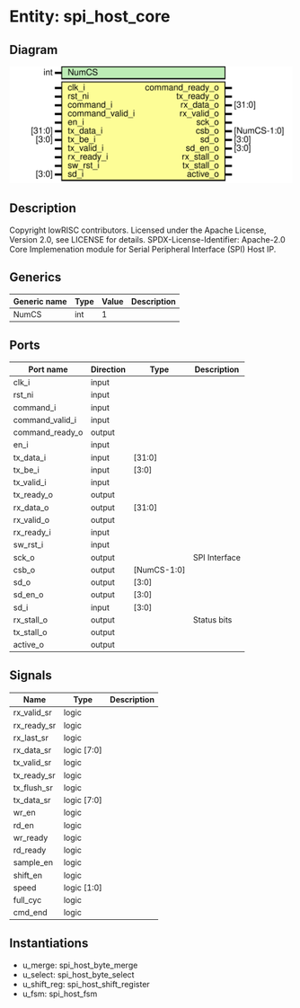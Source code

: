 # Entity: spi_host_core

## Diagram

![Diagram](spi_host_core.svg "Diagram")
## Description

Copyright lowRISC contributors.
 Licensed under the Apache License, Version 2.0, see LICENSE for details.
 SPDX-License-Identifier: Apache-2.0
 Core Implemenation module for Serial Peripheral Interface (SPI) Host IP.
 
## Generics

| Generic name | Type | Value | Description |
| ------------ | ---- | ----- | ----------- |
| NumCS        | int  | 1     |             |
## Ports

| Port name       | Direction | Type        | Description   |
| --------------- | --------- | ----------- | ------------- |
| clk_i           | input     |             |               |
| rst_ni          | input     |             |               |
| command_i       | input     |             |               |
| command_valid_i | input     |             |               |
| command_ready_o | output    |             |               |
| en_i            | input     |             |               |
| tx_data_i       | input     | [31:0]      |               |
| tx_be_i         | input     | [3:0]       |               |
| tx_valid_i      | input     |             |               |
| tx_ready_o      | output    |             |               |
| rx_data_o       | output    | [31:0]      |               |
| rx_valid_o      | output    |             |               |
| rx_ready_i      | input     |             |               |
| sw_rst_i        | input     |             |               |
| sck_o           | output    |             | SPI Interface |
| csb_o           | output    | [NumCS-1:0] |               |
| sd_o            | output    | [3:0]       |               |
| sd_en_o         | output    | [3:0]       |               |
| sd_i            | input     | [3:0]       |               |
| rx_stall_o      | output    |             | Status bits   |
| tx_stall_o      | output    |             |               |
| active_o        | output    |             |               |
## Signals

| Name        | Type        | Description |
| ----------- | ----------- | ----------- |
| rx_valid_sr | logic       |             |
| rx_ready_sr | logic       |             |
| rx_last_sr  | logic       |             |
| rx_data_sr  | logic [7:0] |             |
| tx_valid_sr | logic       |             |
| tx_ready_sr | logic       |             |
| tx_flush_sr | logic       |             |
| tx_data_sr  | logic [7:0] |             |
| wr_en       | logic       |             |
| rd_en       | logic       |             |
| wr_ready    | logic       |             |
| rd_ready    | logic       |             |
| sample_en   | logic       |             |
| shift_en    | logic       |             |
| speed       | logic [1:0] |             |
| full_cyc    | logic       |             |
| cmd_end     | logic       |             |
## Instantiations

- u_merge: spi_host_byte_merge
- u_select: spi_host_byte_select
- u_shift_reg: spi_host_shift_register
- u_fsm: spi_host_fsm
